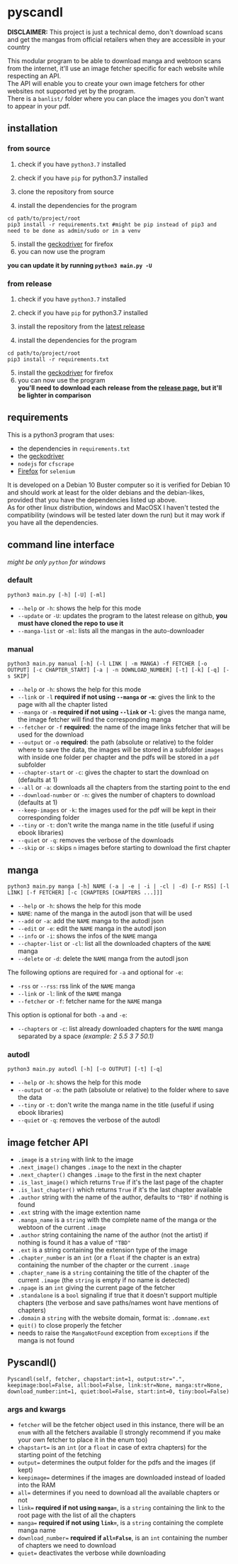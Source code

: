# pyscandl
**DISCLAIMER:** This project is just a technical demo, don't download scans and get the mangas from official retailers when they are accessible in your country

This modular program to be able to download manga and webtoon scans from the internet, it'll use an image fetcher specific for each website while respecting an API.  
The API will enable you to create your own image fetchers for other websites not supported yet by the program.  
There is a `banlist/` folder where you can place the images you don't want to appear in your pdf.

## installation
### from source
1) check if you have `python3.7` installed

2) check if you have `pip` for python3.7 installed
3) clone the repository from source
4) install the dependencies for the program
```
cd path/to/project/root
pip3 install -r requirements.txt #might be pip instead of pip3 and need to be done as admin/sudo or in a venv
```
5) install the [geckodriver](https://github.com/mozilla/geckodriver/releases/latest) for firefox
6) you can now use the program

**you can update it by running `python3 main.py -U`**

### from release
1) check if you have `python3.7` installed

2) check if you have `pip` for python3.7 installed
3) install the repository from the [latest release](https://github.com/Ara0n/pyscandl/release/latest)
4) install the dependencies for the program
```
cd path/to/project/root
pip3 install -r requirements.txt
```
5) install the [geckodriver](https://github.com/mozilla/geckodriver/releases/latest) for firefox
6) you can now use the program  
**you'll need to download each release from the [release page](https://github.com/Ara0n/pyscandl/release), but it'll be lighter in comparison**

## requirements
This is a python3 program that uses:
- the dependencies in `requirements.txt`
- the [geckodriver](https://github.com/mozilla/geckodriver/releases/latest)
- `nodejs` for `cfscrape`
- [Firefox](https://www.mozilla.org/firefox/download/) for `selenium`

It is developed on a Debian 10 Buster computer so it is verified for Debian 10 and should work at least for the older debians and the debian-likes, provided that you have the dependencies listed up above.  
As for other linux distribution, windows and MacOSX I haven't tested the compatibility (windows will be tested later down the run) but it may work if you have all the dependencies.

## command line interface
*might be only `python` for windows*
### default
`python3 main.py [-h] [-U] [-ml]`

- `--help` or `-h`: shows the help for this mode
- `--update` or `-U`: updates the program to the latest release on github, **you must have cloned the repo to use it**
- `--manga-list` or `-ml`: lists all the mangas in the auto-downloader

### manual
`python3 main.py manual [-h] (-l LINK | -m MANGA) -f FETCHER [-o OUTPUT] [-c CHAPTER_START] [-a | -n DOWNLOAD_NUMBER] [-t] [-k] [-q] [-s SKIP]`

- `--help` or `-h`: shows the help for this mode
- `--link` or `-l` **required if not using `--manga` or `-m`**: gives the link to the page with all the chapter listed
- `--manga` or `-m` **required if not using `--link` or `-l`**: gives the manga name, the image fetcher will find the corresponding manga
- `--fetcher` or `-f` **required**: the name of the image links fetcher that will be used for the download
- `--output` or `-o` **required**: the path (absolute or relative) to the folder where to save the data, the images will be stored in a subfolder `images` with inside one folder per chapter and the pdfs will be stored in a `pdf` subfolder 
- `--chapter-start` or `-c`: gives the chapter to start the download on (defaults at 1)
- `--all` or `-a`: downloads all the chapters from the starting point to the end
- `--download-number` or `-n`: gives the number of chapters to download (defaults at 1)
- `--keep-images` or `-k`: the images used for the pdf will be kept in their corresponding folder
- `--tiny` or `-t`: don't write the manga name in the title (useful if using ebook libraries)
- `--quiet` or `-q`: removes the verbose of the downloads
- `--skip` or `-s`: skips `n` images before starting to download the first chapter

## manga
`python3 main.py manga [-h] NAME (-a | -e | -i | -cl | -d) [-r RSS] [-l LINK] [-f FETCHER] [-c [CHAPTERS [CHAPTERS ...]]]`

- `--help` or `-h`: shows the help for this mode
- `NAME`: name of the manga in the autodl json that will be used
- `--add` or `-a`: add the `NAME` manga to the autodl json
- `--edit` or `-e`: edit the `NAME` manga in the autodl json
- `--info` or `-i`: shows the infos of the `NAME` manga
- `--chapter-list` or `-cl`: list all the downloaded chapters of the `NAME` manga
- `--delete` or `-d`: delete the `NAME` manga from the autodl json

The following options are required for `-a` and optional for `-e`:
- `-rss` or `--rss`: rss link of the `NAME` manga
- `--link` or `-l`: link of the `NAME` manga
- `--fetcher` or `-f`: fetcher name for the `NAME` manga

This option is optional for both `-a` and `-e`:
- `--chapters` or `-c`: list already downloaded chapters for the `NAME` manga separated by a space *(example: 2 5.5 3 7 50.1)*

### autodl
`python3 main.py autodl [-h] [-o OUTPUT] [-t] [-q]`

- `--help` or `-h`: shows the help for this mode
- `--output` or `-o`: the path (absolute or relative) to the folder where to save the data
- `--tiny` or `-t`: don't write the manga name in the title (useful if using ebook libraries)
- `--quiet` or `-q`: removes the verbose of the autodl

## image fetcher API
- `.image` is a `string` with link to the image  
- `.next_image()` changes `.image` to the next in the chapter  
- `.next_chapter()` changes `.image` to the first in the next chapter
- `.is_last_image()` which returns `True` if it's the last page of the chapter
- `.is_last_chapter()` which returns `True` if it's the last chapter available 
- `.author` string with the name of the author, defaults to `"TBD"` if nothing is found
- `.ext` string with the image extention name
- `.manga_name` is a `string` with the complete name of the manga or the webtoon of the current `.image`
- `.author` string containing the name of the author (not the artist) if nothing is found it has a value of `"TBD"`
- `.ext` is a string containing the extension type of the image
- `.chapter_number` is an `int` (or a `float` if the chapter is an extra) containing the number of the chapter or the current `.image`
- `.chapter_name` is a `string` containing the title of the chapter of the current `.image` (the `string` is empty if no name is detected) 
- `.npage` is an `int` giving the current page of the fetcher
- `.standalone` is a `bool` signaling if true that it doesn't support multiple chapters (the verbose and save paths/names wont have mentions of chapters)
- `.domain` a `string` with the website domain, format is: `.domname.ext`
- `quit()` to close properly the fetcher
- needs to raise the `MangaNotFound` exception from `exceptions` if the manga is not found

## Pyscandl()
`Pyscandl(self, fetcher, chapstart:int=1, output:str=".", keepimage:bool=False, all:bool=False, link:str=None, manga:str=None, download_number:int=1, quiet:bool=False, start:int=0, tiny:bool=False)`

### args and kwargs
- `fetcher` will be the fetcher object used in this instance, there will be an `enum` with all the fetchers available (I strongly recommend if you make your own fetcher to place it in the enum too)
- `chapstart=` is an `int` (or a `float` in case of extra chapters) for the starting point of the fetching
- `output=` determines the output folder for the pdfs and the images (if kept)
- `keepimage=` determines if the images are downloaded instead of loaded into the RAM
- `all=` determines if you need to download all the available chapters or not
- `link=` **required if not using `manga=`**, is a `string` containing the link to the root page with the list of all the chapters
- `manga=` **required if not using `link=`**, is a `string` containing the complete manga name
- `download_number=` **required if `all=False`**, is an `int` containing the number of chapters we need to download
- `quiet=` deactivates the verbose while downloading

